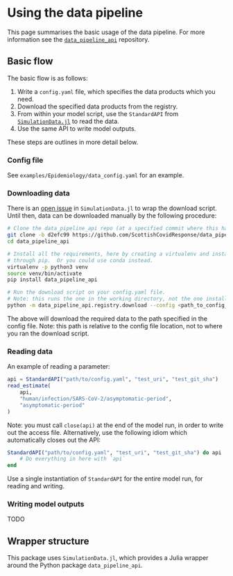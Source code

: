 # Using the data pipeline

This page summarises the basic usage of the data pipeline.
For more information see the [`data_pipeline_api`](https://github.com/ScottishCovidResponse/data_pipeline_api)
repository.

## Basic flow

The basic flow is as follows:

1. Write a `config.yaml` file, which specifies the data products which you need.
2. Download the specified data products from the registry.
3. From within your model script, use the `StandardAPI` from [`SimulationData.jl`](https://github.com/ScottishCovidResponse/SimulationData.jl) to read the data.
4. Use the same API to write model outputs.

These steps are outlines in more detail below.

### Config file

See `examples/Epidemiology/data_config.yaml` for an example.

### Downloading data

There is an [open issue](https://github.com/ScottishCovidResponse/SimulationData.jl/issues/13) in
`SimulationData.jl` to wrap the download script. Until then, data can be downloaded manually by the
following procedure:

```bash
# Clone the data_pipeline_api repo (at a specified commit where this has been tested)
git clone -b d2efc99 https://github.com/ScottishCovidResponse/data_pipeline_api.git
cd data_pipeline_api

# Install all the requirements, here by creating a virtualenv and installing the package
# through pip.  Or you could use conda instead.
virtualenv -p python3 venv
source venv/bin/activate
pip install data_pipeline_api

# Run the download script on your config.yaml file.
# Note: this runs the one in the working directory, not the one installed through pip.
python -m data_pipeline_api.registry.download --config <path_to_config_file>
```

The above will download the required data to the path specified in the config file.
Note: this path is relative to the config file location, not to where you ran the download script.

### Reading data

An example of reading a parameter:

```julia
api = StandardAPI("path/to/config.yaml", "test_uri", "test_git_sha")
read_estimate(
    api,
    "human/infection/SARS-CoV-2/asymptomatic-period",
    "asymptomatic-period"
)
```

Note: you must call `close(api)` at the end of the model run, in order to write out the access file.
Alternatively, use the following idiom which automatically closes out the API:

```julia
StandardAPI("path/to/config.yaml", "test_uri", "test_git_sha") do api
    # Do everything in here with `api`
end
```

Use a single instantiation of `StandardAPI` for the entire model run, for reading and writing.

### Writing model outputs

TODO

## Wrapper structure

This package uses `SimulationData.jl`, which provides a Julia wrapper around the Python package
`data_pipeline_api`.
